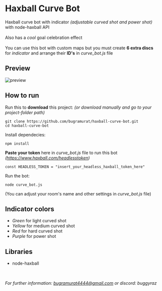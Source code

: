 # Haxball Curve Bot
Haxball curve bot with indicator *(adjustable curved shot and power shot)* with node-haxball API
<br><br>
Also has a *cool* goal celebration effect
<br><br>
You can use this bot with custom maps but you must create **6 extra discs** for *indicator* and arrange their **ID's** in *curve_bot.js* file

## Preview
![preview](https://media4.giphy.com/media/v1.Y2lkPTc5MGI3NjExdG16eXJuNDJjNHpvdTllYWt3MTJjZG5jNzVoYnIxcmJ3ODAxZGpwYSZlcD12MV9pbnRlcm5hbF9naWZfYnlfaWQmY3Q9Zw/ZfHDwrYJvEGIOWpF3W/giphy.gif)

## How to run
Run this to **download** this project: *(or download manually and go to your project-folder path)*
```
git clone https://github.com/bugramurat/haxball-curve-bot.git
cd haxball-curve-bot
```
Install dependecies:
```
npm install
```
**Paste your token** here in *curve_bot.js* file to run this bot *(https://www.haxball.com/headlesstoken)*
```
const HEADLESS_TOKEN = "insert_your_headless_haxball_token_here"
```
Run the bot:
```
node curve_bot.js
```
(You can adjust your room's name and other settings in *curve_bot.js* file)

## Indicator colors
- *Green* for light curved shot
- *Yellow* for medium curved shot
- *Red* for hard curved shot
- *Purple* for power shot

## Libraries
- node-haxball

<br></br>
*For further information: bugramurat4444@gmail.com or discord: buggyraz*
